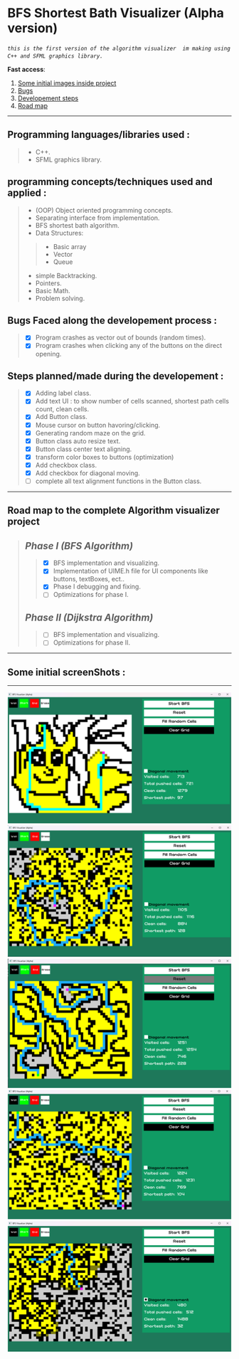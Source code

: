 # BFS Shortest Bath Visualizer (Alpha version)
*`this is the first version of the algorithm visualizer 
im making using C++ and SFML graphics library.`*

**Fast access**:
1. [Some initial images inside project](#some-initial-screenshots)
1. [Bugs](#bugs-faced-along-the-developement-process)
1. [Developement steps](#steps-plannedmade-during-the-developement)
1. [Road map](#road-map-to-the-complete-algorithm-visualizer-project)


---
## Programming languages/libraries used :
> - C++.
> - SFML graphics library.

## programming concepts/techniques used and applied :
> - (OOP) Object oriented programming concepts.
> - Separating interface from implementation.
> - BFS shortest bath algorithm.
> - Data Structures:
>> - Basic array
>>	- Vector
>>	- Queue
> - simple Backtracking.
> - Pointers.
> - Basic Math.
> - Problem solving.
	

## Bugs Faced along the developement process :
> - [x] Program crashes as vector out of bounds (random times). 
> - [x] Program crashes when clicking any of the buttons on the direct opening.

## Steps planned/made during the developement :
> - [x] Adding label class.
> - [x] Add text UI : to show number of cells scanned, shortest path cells count, clean cells. 
> - [x] Add Button class.
> - [x] Mouse cursor on button havoring/clicking.
> - [x] Generating random maze on the grid.	
> - [x] Button class auto resize text.
> - [x] Button class center text aligning.
> - [x] transform color boxes to buttons (optimization)
> - [x] Add checkbox class.
> - [x] Add checkbox for diagonal moving.
> - [ ] complete all text alignment	functions in the Button class.

---

## Road map to the complete Algorithm visualizer project
> ## *Phase I (BFS Algorithm)*
>> - [x] BFS implementation and visualizing.
>> - [x] Implementation of UIME.h file for UI components like buttons, textBoxes, ect..
>> - [x] Phase I debugging and fixing.
>> - [ ] Optimizations for phase I.
> ## *Phase II (Dijkstra Algorithm)*
>> - [ ] BFS implementation and visualizing.
>> - [ ] Optimizations for phase II.

---
## Some initial screenShots :
---

![image1](./screens/Screenshot1.png)
![image1](./screens/Screenshot2.png)
![image1](./screens/Screenshot3.png)
![image1](./screens/Screenshot4.png)
![image1](./screens/Screenshot5.png)

